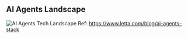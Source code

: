 
## AI Agents Landscape

![AI Agents Tech Landscape](https://i.postimg.cc/yYDbhVHq/ai-agent-stack-2024.png)
Ref: https://www.letta.com/blog/ai-agents-stack
